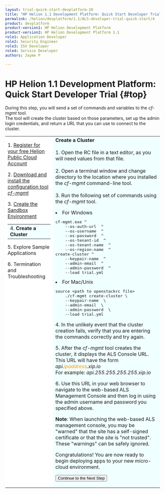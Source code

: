 ```yaml
---
layout: trial-quick-start-devplatform-10
title: "HP Helion 1.1 Development Platform: Quick Start Developer Trial Step 4"
permalink: /helion/devplatform/1.1/ALS-developer-trial-quick-start/4
product: devplatform
product-version1: HP Helion Development Platform
product-version2: HP Helion Development Platform 1.1
role1: Application Developer
role2: Security Engineer
role3: ISV Developer 
role4: Service Developer
authors: Jayme P

---
```

<!--UNDER REVISION-->

<script>
function PageRefresh {
onLoad="window.refresh"
}
PageRefresh();
</script>

# HP Helion 1.1 Development Platform: Quick Start Developer Trial {#top}

During this step, you will send a set of commands and variables to the <i>cf-mgmt</i> tool. <br />The tool will create the cluster based on those parameters, set up the admin login credentials, and return a URL that you can use to connect to the cluster. 

<table style="background-color: #FFF; vertical-align:top;">
<tr style="padding: 0;">
<td style="vertical-align:top;">
<p>
1. <a href="http://15.184.32.138/helion/devplatform/1.1/ALS-developer-trial-quick-start/">Register for your free Helion Public Cloud Account</a>
</p><p>
2. <a href="http://15.184.32.138/helion/devplatform/1.1/ALS-developer-trial-quick-start/2">Download and install the configuration tool <i>cf-mgmt</i></a>
</p><p>
3. <a href="http://15.184.32.138/helion/devplatform/1.1/ALS-developer-trial-quick-start/3">Create the Sandbox Environment</a>
  <table border="0" style="background-color: #FFF;">
   <tr>
   <td style="background-color: #F0FFFF;">
    4. <b>Create a Cluster</b>
   </td>
   </tr>
   </table>
<p>
5. Explore Sample Applications
</p><p>
6. Termination and Troubleshooting
</p>
</td>

<td style="background-color: #F0FFFF; vertical-align: top;"><b>Create a Cluster</b>
<br />
<br />
1. Open the RC file in a text editor, as you will need values from that file.
<br />
<br />
2. Open a terminal window and change directory to the location where you installed the <i>cf-mgmt</i> command-line tool.
<br />
<br />
3. Run the following set of commands using the <i>cf-mgmt</i> tool. <p> 
<li>For Windows</li>
<pre>
cf-mgmt.exe ^
	--os-auth-url <OS_AUTH_URL from openstackrc> ^
	--os-username <OS_USERNAME from openstackrc> ^
	--os-password <OpenStack password> ^
	--os-tenant-id <OS_TENANT_ID from openstackrc> ^
	--os-tenant-name <OS_TENANT_NAME from openstackrc> ^
	--os-region-name <OS_REGION_NAME from openstackrc> ^
create-cluster ^
	--keypair-name <name of keypair created earlier> ^
	--admin-email <emailaddress for admin user> ^
	--admin-password <password for admin user> ^
	--load trial.yml
</pre>

<li>For Mac/Unix</li>
<pre>
source &lt;path to openstackrc file&gt;
	./cf-mgmt create-cluster \
	--keypair-name <name of keypair created earlier> \
	--admin-email <emailaddress for admin user> \
	--admin-password <password for admin user> \
	--load trial.yml
</pre><p>
4. In the unlikely event that the cluster creation fails, verify that you are entering the commands correctly and try again. </p>
<p>
5. After the <i>cf-mgmt</i> tool creates the cluster, it displays the ALS Console URL. This URL will have the form <i>api.<span style="color:#ff9900">ipaddress</span>.xip.io</i>  <br />For example: <i>api.255.255.255.255.xip.io</i></p><p> 
6. Use this URL in your web browser to navigate to the web-based ALS Management Console and then log in using the admin username and password you specified above. </p><p><b>Note</b>: When launching the web-based ALS management console, you may be "warned" that the site has a self-signed certificate or that the site is "not trusted". These "warnings" can be safely ignored. </p>
<p>Congratulations! You are now ready to begin deploying apps to your new micro-cloud environment.

<p><form action="http://15.184.32.138/helion/devplatform/1.1/ALS-developer-trial-quick-start/5" method="get">
    <input type="submit" value="Continue to the Next Step" 
         name="Submit" id="frm1_submit" />
</form></p>
</td>
</tr>
</table>